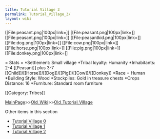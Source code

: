 ```yaml
---
title: Tutorial Village 3
permalink: Tutorial_Village_3/
layout: wiki
---
```

[[File:peasant.png|100px|link=]]
[[File:peasant.png|100px|link=]]
[[File:peasant.png|100px|link=]]
[[File:peasantkid.png|100px|link=]]
[[File:dog.png|100px|link=]]
[[File:cow.png|100px|link=]]
[[File:horse.png|100px|link=]]
[[File:pig.png|100px|link=]]
[[File:donkey.png|100px|link=]]

= Stats =
*Settlement: Small village
*Tribal loyalty: Humanity
*Inhabitants: 2-4 [[Peasant]] plus 3-7 [[Child]]/[[Horse]]/[[Dog]]/[[Pig]]/[[Cow]]/[[Donkey]]
*Race = Human
*Building Style: Wood
*Stockpiles: Gold in treasure chests
*Crops Distance: 16
*Furniture: Standard room furniture  

[[Category: Tribes]]

[MainPage](/keeperrl_wiki/ "wikilink")>>[Old_Wiki](/keeperrl_wiki/Old_Wiki "wikilink")>>[Old_Tutorial_Village](/keeperrl_wiki/Old_Tutorial_Village "wikilink")

Other items in this section
-    [Tutorial Village 0](/keeperrl_wiki/Tutorial_Village_0 "wikilink")
-    [Tutorial Village 1](/keeperrl_wiki/Tutorial_Village_1 "wikilink")
-    [Tutorial Village 2](/keeperrl_wiki/Tutorial_Village_2 "wikilink")
